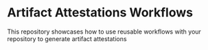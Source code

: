 # Artifact Attestations Workflows

This repository showcases how to use reusable workflows with your repository to generate artifact attestations
